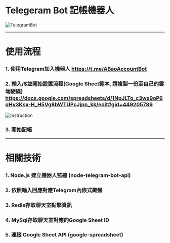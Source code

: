 # Telegeram Bot 記帳機器人 
![TelegramBot](https://techyuzer.com/wp-content/uploads/2022/07/Create-a-Telegram-Bot-750x375.png)

---
# 使用流程
### 1. 使用Telegram加入機器人 https://t.me/ABaoAccountBot
### 2. 輸入/$並開始設置流程(Google Sheet範本, 請複製一份至自己的雲端硬碟) https://docs.google.com/spreadsheets/d/1NpJLTo_c3wx9oP6qHv3Ksx-H_H5Vg8bWTUPcJjpp_kk/edit#gid=449205789
![Instruction](https://drive.google.com/uc?export=view&id=12n4zuLoj3A4FDRpSfSjowO5_QO8FGZST)
<!-- ![Stormtroopocat](https://images.klipfolio.com/website/public/2ab84d48-d60e-4e2a-91d5-ec3aa585dc13/google-sheets-blog-banner.png") -->
### 3. 開始記帳

---
# 相關技術
### 1. Node.js 建立機器人監聽 (node-telegram-bot-api)
### 2. 依照輸入回應對應Telegram內嵌式鍵盤
### 3. Redis存取聊天室點擊資訊
### 4. MySql存取聊天室對應的Google Sheet ID
### 5. 連接 Google Sheet API (google-spreadsheet)


